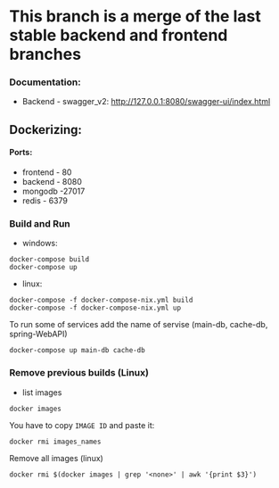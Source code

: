 # This branch is a merge of the last stable backend and frontend branches

### Documentation:
- Backend - swagger_v2: http://127.0.0.1:8080/swagger-ui/index.html

## Dockerizing:

#### Ports:
- frontend - 80
- backend - 8080
- mongodb -27017
- redis - 6379

### Build and Run

- windows:

```
docker-compose build
docker-compose up
```

- linux:

```
docker-compose -f docker-compose-nix.yml build
docker-compose -f docker-compose-nix.yml up
```
To run some of services add the name of servise (main-db, cache-db, spring-WebAPI)
```
docker-compose up main-db cache-db
```

### Remove previous builds (Linux)
- list images
```
docker images
```

You have to copy `IMAGE ID` and paste it:
```
docker rmi images_names
```

Remove all <none> images (linux)
```
docker rmi $(docker images | grep '<none>' | awk '{print $3}')
```

